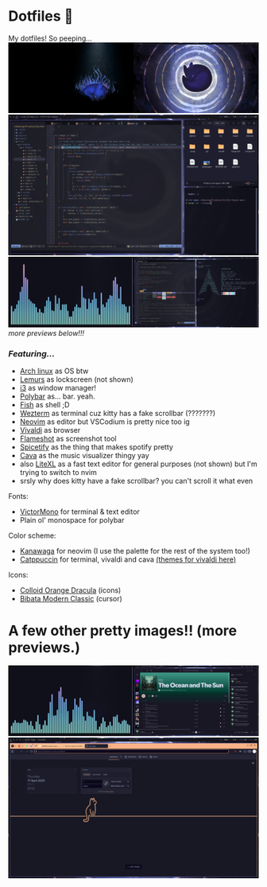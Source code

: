 # Dotfiles 👀
My dotfiles! So peeping...
![full1](previews/full1.png)
![Editor](previews/editor.png)
![full2](previews/full2.png)
*more previews below!!!*

### *Featuring...*
 - [Arch linux](https://wiki.archlinux.org/title/Arch_Linux) as OS btw
 - [Lemurs](https://github.com/coastalwhite/lemurs) as lockscreen (not shown)
 - [i3](https://github.com/i3/i3) as window manager!
 - [Polybar](https://github.com/polybar/polybar/) as... bar. yeah.
 - [Fish](https://fishshell.com) as shell ;D
 - [Wezterm](https://wezterm.org) as terminal cuz kitty has a fake scrollbar (???????)
 - [Neovim](https://neovim.io) as editor but VSCodium is pretty nice too ig
 - [Vivaldi](https://vivaldi.com/) as browser
 - [Flameshot](https://flameshot.org) as screenshot tool
 - [Spicetify](https://spicetify.app) as the thing that makes spotify pretty
 - [Cava](https://github.com/karlstav/cava) as the music visualizer thingy yay
 - also [LiteXL](https://github.com/lite-xl/lite-xl) as a fast text editor for general purposes (not shown) but I'm trying to switch to nvim
 - srsly why does kitty have a fake scrollbar? you can't scroll it what even

Fonts:
 - [VictorMono](https://rubjo.github.io/victor-mono/) for terminal & text editor
 - Plain ol' monospace for polybar

Color scheme:
 - [Kanawaga](https://github.com/rebelot/kanagawa.nvim/tree/master) for neovim (I use the palette for the rest of the system too!)
 - [Catppuccin](https://github.com/catppuccin/catppuccin) for terminal, vivaldi and cava [(themes for vivaldi here)](https://github.com/catppuccin/vivaldi/releases/tag/1.0.0-ctpv2)


Icons:
 - [Colloid Orange Dracula](https://github.com/vinceliuice/Colloid-icon-theme) (icons)
 - [Bibata Modern Classic](https://www.gnome-look.org/p/1914825) (cursor)

# A few other pretty images!! (more previews.)
![full3](previews/full3.png)
![browser](previews/browser.png)

